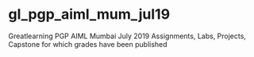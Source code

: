 # gl_pgp_aiml_mum_jul19
Greatlearning PGP AIML Mumbai July 2019 Assignments, Labs, Projects, Capstone for which grades have been published
